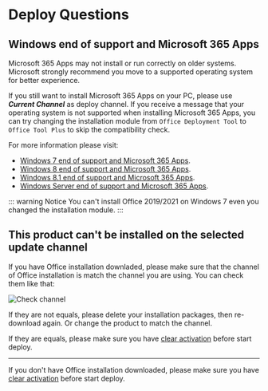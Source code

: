 # Deploy Questions

## Windows end of support and Microsoft 365 Apps

Microsoft 365 Apps may not install or run correctly on older systems. Microsoft strongly recommend you move to a supported operating system for better experience.

If you still want to install Microsoft 365 Apps on your PC, please use ***Current Channel*** as deploy channel. If you receive a message that your operating system is not supported when installing Microsoft 365 Apps, you can try changing the installation module from `Office Deployment Tool` to `Office Tool Plus` to skip the compatibility check.

For more information please visit:

- [Windows 7 end of support and Microsoft 365 Apps](https://docs.microsoft.com/en-us/deployoffice/endofsupport/windows-7-support).
- [Windows 8 end of support and Microsoft 365 Apps](https://docs.microsoft.com/en-us/deployoffice/endofsupport/windows-8-support).
- [Windows 8.1 end of support and Microsoft 365 Apps](https://docs.microsoft.com/en-us/deployoffice/endofsupport/windows-81-support).
- [Windows Server end of support and Microsoft 365 Apps](https://docs.microsoft.com/en-us/deployoffice/endofsupport/windows-server-support).

::: warning Notice
You can't install Office 2019/2021 on Windows 7 even you changed the installation module.
:::

## This product can't be installed on the selected update channel

If you have Office installation downladed, please make sure that the channel of Office installation is match the channel you are using. You can check them like that:

![Check channel](/docs/assets/img/en-us/check-channels.png)

If they are not equals, please delete your installation packages, then re-download again. Or change the product to match the channel.

If they are equals, please make sure you have [clear activation](/activate/#clear-activation) before start deploy.

---

If you don't have Office installation downloaded, please make sure you have [clear activation](/activate/#clear-activation) before start deploy.
